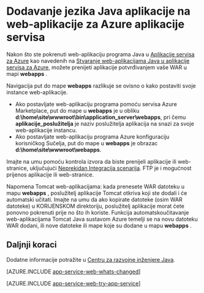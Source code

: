 <properties 
    pageTitle="Dodavanje jezika Java aplikacije na web-aplikacije za Azure aplikacije servisa" 
    description="Pomoću ovog praktičnog vodiča prikazuje kako dodati na stranicu ili aplikaciju za instanci programa Azure servisa Web aplikacija koja je već konfigurirana za korištenje Java." 
    services="app-service\web" 
    documentationCenter="java" 
    authors="rmcmurray" 
    manager="wpickett" 
    editor=""/>

<tags 
    ms.service="app-service-web" 
    ms.workload="web" 
    ms.tgt_pltfrm="na" 
    ms.devlang="Java" 
    ms.topic="article" 
    ms.date="08/11/2016" 
    ms.author="robmcm"/>

# <a name="add-a-java-application-to-azure-app-service-web-apps"></a>Dodavanje jezika Java aplikacije na web-aplikacije za Azure aplikacije servisa

Nakon što ste pokrenuti web-aplikaciju programa Java u [Aplikacije servisa za Azure][] kao navedenih na [Stvaranje web-aplikacijama Java u aplikacije servisa za Azure](web-sites-java-get-started.md), možete prenijeti aplikacije potvrđivanjem vaše WAR u mapi **webapps** .

Navigacija put do mape **webapps** razlikuje se ovisno o kako postaviti svoje instance web-aplikacije.

- Ako postavljate web-aplikaciju programa pomoću servisa Azure Marketplace, put do mape u **webapps** je u obliku **d:\home\site\wwwroot\bin\application\_server\webapps**, pri čemu **aplikacije\_poslužitelja** je naziv poslužitelja aplikacija na snazi za svoje web-aplikacije instancu. 
- Ako postavljate web-aplikaciju programa Azure konfiguraciju korisničkog Sučelja, put do mape u **webapps** je obrazac **d:\home\site\wwwroot\webapps**. 

Imajte na umu pomoću kontrola izvora da biste prenijeli aplikacije ili web-stranice, uključujući [Neprekidan Integracija scenarija](app-service-continuous-deployment.md). FTP je i mogućnost prijenos aplikacije ili web-stranice.

Napomena Tomcat web-aplikacijama: kada prenesete WAR datoteku u mapu **webapps** , poslužitelj aplikacije Tomcat otkriva koji ste dodali i će automatski učitati. Imajte na umu da ako kopirate datoteke (osim WAR datoteke) u KORIJENSKOM direktoriju, poslužitelj aplikacije morat ćete ponovno pokrenuti prije no što ih koriste. Funkcija automatskoučitavanje web-aplikacijama Tomcat Java sustavom Azure temelji se na novu datoteku WAR dodani, ili nove datoteke ili mape koje su dodane u mapu **webapps** . 

## <a name="next-steps"></a>Daljnji koraci

Dodatne informacije potražite u [Centru za razvojne inženjere Java](/develop/java/).

[AZURE.INCLUDE [app-service-web-whats-changed](../../includes/app-service-web-whats-changed.md)]

[AZURE.INCLUDE [app-service-web-try-app-service](../../includes/app-service-web-try-app-service.md)]

<!-- External Links -->
[Aplikacije servisa za Azure]: http://go.microsoft.com/fwlink/?LinkId=529714
